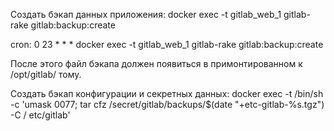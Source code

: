 
Создать бэкап данных приложения:
docker exec -t gitlab_web_1 gitlab-rake gitlab:backup:create

cron:
0 23 * * * docker exec -t gitlab_web_1 gitlab-rake gitlab:backup:create

После этого файл бэкапа должен появиться в примонтированном к /opt/gitlab/ тому.

Создать бэкап конфигурации и секретных данных:
docker exec -t <your container name> /bin/sh -c 'umask 0077; tar cfz /secret/gitlab/backups/$(date "+etc-gitlab-\%s.tgz") -C / etc/gitlab'